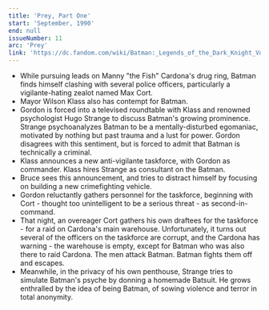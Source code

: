```yaml
---
title: 'Prey, Part One'
start: 'September, 1990'
end: null
issueNumber: 11
arc: 'Prey'
link: 'https://dc.fandom.com/wiki/Batman:_Legends_of_the_Dark_Knight_Vol_1_11'
---
```


- While pursuing leads on Manny "the Fish" Cardona's drug ring, Batman finds himself clashing with several police officers, particularly a vigilante-hating zealot named Max Cort.
- Mayor Wilson Klass also has contempt for Batman.
- Gordon is forced into a televised roundtable with Klass and renowned psychologist Hugo Strange to discuss Batman's growing prominence. Strange psychoanalyzes Batman to be a mentally-disturbed egomaniac, motivated by nothing but past trauma and a lust for power. Gordon disagrees with this sentiment, but is forced to admit that Batman is technically a criminal.
- Klass announces a new anti-vigilante taskforce, with Gordon as commander. Klass hires Strange as consultant on the Batman.
- Bruce sees this announcement, and tries to distract himself by focusing on building a new crimefighting vehicle.
- Gordon reluctantly gathers personnel for the taskforce, beginning with Cort - thought too unintelligent to be a serious threat - as second-in-command.
- That night, an overeager Cort gathers his own draftees for the taskforce - for a raid on Cardona's main warehouse. Unfortunately, it turns out several of the officers on the taskforce are corrupt, and the Cardona has warning - the warehouse is empty, except for Batman who was also there to raid Cardona. The men attack Batman. Batman fights them off and escapes.
- Meanwhile, in the privacy of his own penthouse, Strange tries to simulate Batman's psyche by donning a homemade Batsuit. He grows enthralled by the idea of being Batman, of sowing violence and terror in total anonymity.
